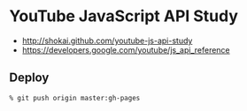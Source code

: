 YouTube JavaScript API Study
============================

* http://shokai.github.com/youtube-js-api-study
* https://developers.google.com/youtube/js_api_reference


Deploy
------

    % git push origin master:gh-pages

